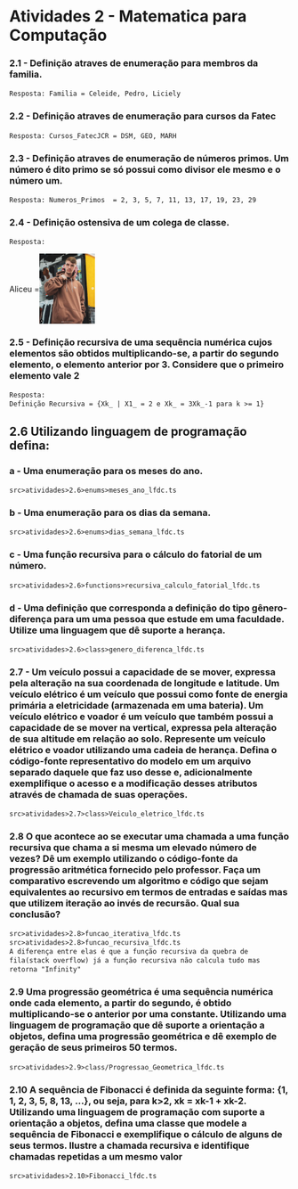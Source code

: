 # Atividades 2 - Matematica para Computação

### 2.1 - Definição atraves de enumeração para membros da familia.
    Resposta: Familia = Celeide, Pedro, Liciely

### 2.2 - Definição atraves de enumeração para cursos da Fatec
    Resposta: Cursos_FatecJCR = DSM, GEO, MARH

### 2.3 - Definição atraves de enumeração de números primos. Um número é dito primo se só possui como divisor ele mesmo e o número um.
    Resposta: Numeros_Primos  = 2, 3, 5, 7, 11, 13, 17, 19, 23, 29

### 2.4 - Definição ostensiva de um colega de classe.
    Resposta: 
<div style="display:flex; align-items:center">Aliceu = <img src="./src/images/aliceu.png"  width="100" /></div>

### 2.5 - Definição recursiva de uma sequência numérica cujos elementos são obtidos multiplicando-se, a partir do segundo elemento, o elemento anterior por 3. Considere que o primeiro elemento vale 2
    Resposta: 
    Definição Recursiva = {Xk_ | X1_ = 2 e Xk_ = 3Xk_-1 para k >= 1}

## 2.6 Utilizando linguagem de programação defina:

### a - Uma enumeração para os meses do ano.
    src>atividades>2.6>enums>meses_ano_lfdc.ts

### b - Uma enumeração para os dias da semana.
    src>atividades>2.6>enums>dias_semana_lfdc.ts

### c -  Uma função recursiva para o cálculo do fatorial de um número.
    src>atividades>2.6>functions>recursiva_calculo_fatorial_lfdc.ts

### d - Uma definição que corresponda a definição do tipo gênero-diferença para um uma pessoa que estude em uma faculdade. Utilize uma linguagem que dê suporte a herança.
    src>atividades>2.6>class>genero_diferenca_lfdc.ts

### 2.7 - Um veículo possui a capacidade de se mover, expressa pela alteração na sua coordenada de longitude e latitude. Um veículo elétrico é um veículo que possui como fonte de energia primária a eletricidade (armazenada em uma bateria). Um veículo elétrico e voador é um veículo que também possui a capacidade de se mover na vertical, expressa pela alteração de sua altitude em relação ao solo. Represente um veículo elétrico e voador utilizando uma cadeia de herança. Defina o código-fonte representativo do modelo em um arquivo separado daquele que faz uso desse e, adicionalmente exemplifique o acesso e a modificação desses atributos através de chamada de suas operações. 
    src>atividades>2.7>class>Veiculo_eletrico_lfdc.ts

### 2.8 O que acontece ao se executar uma chamada a uma função recursiva que chama a si mesma um elevado número de vezes? Dê um exemplo utilizando o código-fonte da progressão aritmética fornecido pelo professor. Faça um comparativo escrevendo um algoritmo e código que sejam equivalentes ao recursivo em termos de entradas e saídas mas que utilizem iteração ao invés de recursão. Qual sua conclusão?
    src>atividades>2.8>funcao_iterativa_lfdc.ts
    src>atividades>2.8>funcao_recursiva_lfdc.ts
    A diferença entre elas é que a função recursiva da quebra de fila(stack overflow) já a função recursiva não calcula tudo mas retorna "Infinity"


### 2.9 Uma progressão geométrica é uma sequência numérica onde cada elemento, a partir do segundo, é obtido multiplicando-se o anterior por uma constante. Utilizando uma linguagem de programação que dê suporte a orientação a objetos, defina uma progressão geométrica e dê exemplo de geração de seus primeiros 50 termos. 
    src>atividades>2.9>class/Progressao_Geometrica_lfdc.ts

### 2.10 A sequência de Fibonacci é definida da seguinte forma: {1, 1, 2, 3, 5, 8, 13, ...}, ou seja, para k>2, xk = xk-1 + xk-2. Utilizando uma linguagem de programação com suporte a orientação a objetos, defina uma classe que modele a sequência de Fibonacci e exemplifique o cálculo de alguns de seus termos. Ilustre a chamada recursiva e identifique chamadas repetidas a um mesmo valor
    src>atividades>2.10>Fibonacci_lfdc.ts
